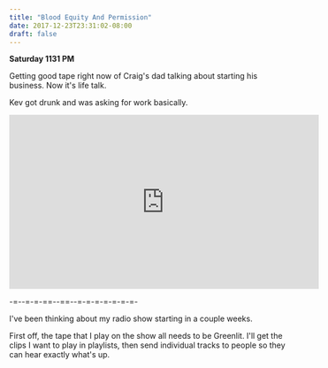 ```yaml
---
title: "Blood Equity And Permission"
date: 2017-12-23T23:31:02-08:00
draft: false
---
```


**Saturday 1131 PM**

Getting good tape right now of Craig's dad talking about starting his business. Now it's life talk.

Kev got drunk and was asking for work basically.

<iframe width="560" height="315" src="https://www.youtube.com/embed/mWm9K4ThsTs" frameborder="0" gesture="media" allow="encrypted-media" allowfullscreen></iframe>

-=--=-=-==--==--=-=-=-=-=-=-=-

I've been thinking about my radio show starting in a couple weeks.

First off, the tape that I play on the show all needs to be Greenlit. I'll get the clips I want to play in playlists, then send individual tracks to people so they can hear exactly what's up.  
